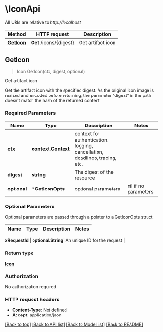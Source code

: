 # \IconApi

All URIs are relative to *http://localhost*

Method | HTTP request | Description
------------- | ------------- | -------------
[**GetIcon**](IconApi.md#GetIcon) | **Get** /icons/{digest} | Get artifact icon



## GetIcon

> Icon GetIcon(ctx, digest, optional)

Get artifact icon

Get the artifact icon with the specified digest. As the original icon image is resized and encoded before returning, the parameter \"digest\" in the path doesn't match the hash of the returned content

### Required Parameters


Name | Type | Description  | Notes
------------- | ------------- | ------------- | -------------
**ctx** | **context.Context** | context for authentication, logging, cancellation, deadlines, tracing, etc.
**digest** | **string**| The digest of the resource | 
 **optional** | ***GetIconOpts** | optional parameters | nil if no parameters

### Optional Parameters

Optional parameters are passed through a pointer to a GetIconOpts struct


Name | Type | Description  | Notes
------------- | ------------- | ------------- | -------------

 **xRequestId** | **optional.String**| An unique ID for the request | 

### Return type

[**Icon**](Icon.md)

### Authorization

No authorization required

### HTTP request headers

- **Content-Type**: Not defined
- **Accept**: application/json

[[Back to top]](#) [[Back to API list]](../README.md#documentation-for-api-endpoints)
[[Back to Model list]](../README.md#documentation-for-models)
[[Back to README]](../README.md)

